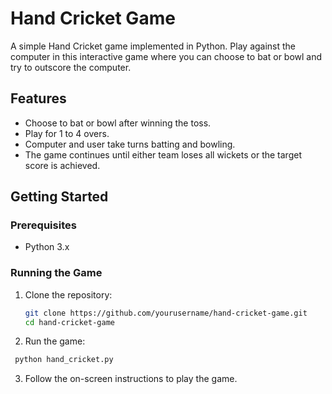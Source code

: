 # Hand Cricket Game

A simple Hand Cricket game implemented in Python. Play against the computer in this interactive game where you can choose to bat or bowl and try to outscore the computer.

## Features

- Choose to bat or bowl after winning the toss.
- Play for 1 to 4 overs.
- Computer and user take turns batting and bowling.
- The game continues until either team loses all wickets or the target score is achieved.

## Getting Started

### Prerequisites

- Python 3.x

### Running the Game

1. Clone the repository:

   ```bash
   git clone https://github.com/yourusername/hand-cricket-game.git
   cd hand-cricket-game

2. Run the game:

  ```bash
   python hand_cricket.py
  ```
3. Follow the on-screen instructions to play the game.



   
